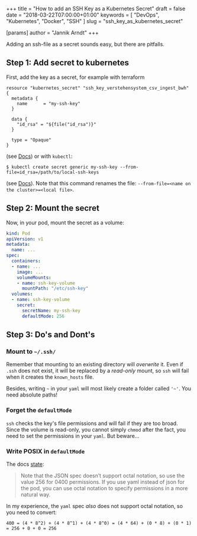 +++
title = "How to add an SSH Key as a Kubernetes Secret"
draft = false
date = "2018-03-22T07:00:00+01:00"
keywords = [ "DevOps", "Kubernetes", "Docker", "SSH" ]
slug = "ssh_key_as_kubernetes_secret"

[params]
  author = "Jannik Arndt"
+++

Adding an ssh-file as a secret sounds easy, but there are pitfalls.

<!--more-->

## Step 1: Add secret to kubernetes

First, add the key as a secret, for example with terraform

```hcl
resource "kubernetes_secret" "ssh_key_verstehensystem_csv_ingest_bwh" {
  metadata {
    name      = "my-ssh-key"
  }

  data {
    "id_rsa" = "${file("id_rsa")}"
  }

  type = "Opaque"
}
```

(see [Docs](https://www.terraform.io/docs/providers/kubernetes/r/secret.html)) or with `kubectl`:

```shell
$ kubectl create secret generic my-ssh-key --from-file=id_rsa=/path/to/local-ssh-keys
```

(see [Docs](https://kubernetes.io/docs/concepts/configuration/secret/#use-case-pod-with-ssh-keys)). Note that this command renames the file: `--from-file=<name on the cluster>=<local file>`.

## Step 2: Mount the secret

Now, in your pod, mount the secret as a volume:

```yaml
kind: Pod
apiVersion: v1
metadata:
  name: ...
spec:
  containers:
  - name: ...
    image: ...
    volumeMounts:
    - name: ssh-key-volume
      mountPath: "/etc/ssh-key"
  volumes:
  - name: ssh-key-volume
    secret:
      secretName: my-ssh-key
      defaultMode: 256
```

## Step 3: Do's and Dont's

### Mount to `~/.ssh/`

Remember that mounting to an existing directory will _overwrite_ it. Even if `.ssh` does not exist, it will be replaced by a _read-only_ mount, so `ssh` will fail when it creates the `known_hosts` file.

Besides, writing `~` in your `yaml` will most likely create a folder called `'~'`. You need absolute paths!

### Forget the `defaultMode`

`ssh` checks the key's file permissions and will fail if they are too broad. Since the volume is read-only, you cannot simply `chmod` after the fact, you need to set the permissions in your `yaml`. But beware…

### Write POSIX in `defaultMode`

The docs [state](https://kubernetes.io/docs/concepts/configuration/secret/#using-secrets-as-files-from-a-pod):

> Note that the JSON spec doesn’t support octal notation, so use the value 256 for 0400 permissions. If you use yaml instead of json for the pod, you can use octal notation to specify permissions in a more natural way.

In my experience, the `yaml` spec _also_ does not support octal notation, so you need to convert:

```shell
400 = (4 * 8^2) + (4 * 8^1) + (4 * 8^0) = (4 * 64) + (0 * 8) + (0 * 1) = 256 + 0 + 0 = 256
```